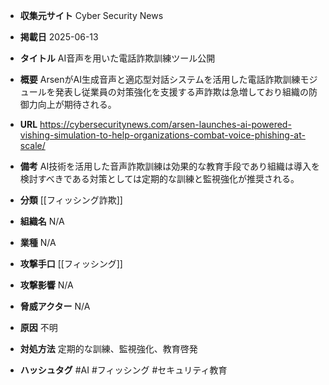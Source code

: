- **収集元サイト**
Cyber Security News

- **掲載日**
2025-06-13

- **タイトル**
AI音声を用いた電話詐欺訓練ツール公開

- **概要**
ArsenがAI生成音声と適応型対話システムを活用した電話詐欺訓練モジュールを発表し従業員の対策強化を支援する声詐欺は急増しており組織の防御力向上が期待される。

- **URL**
https://cybersecuritynews.com/arsen-launches-ai-powered-vishing-simulation-to-help-organizations-combat-voice-phishing-at-scale/

- **備考**
AI技術を活用した音声詐欺訓練は効果的な教育手段であり組織は導入を検討すべきである対策としては定期的な訓練と監視強化が推奨される。

- **分類**
[[フィッシング詐欺]]

- **組織名**
N/A

- **業種**
N/A

- **攻撃手口**
[[フィッシング]]

- **攻撃影響**
N/A

- **脅威アクター**
N/A

- **原因**
不明

- **対処方法**
定期的な訓練、監視強化、教育啓発

- **ハッシュタグ**
#AI #フィッシング #セキュリティ教育
